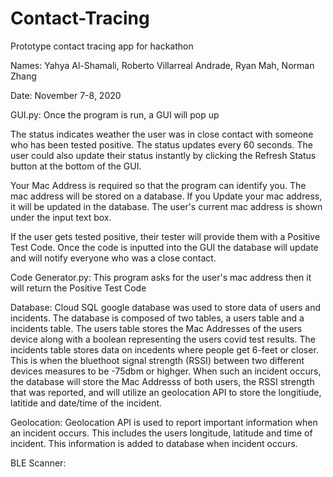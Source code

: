 # Contact-Tracing
Prototype contact tracing app for hackathon

Names: Yahya Al-Shamali, 
       Roberto Villarreal Andrade, 
       Ryan Mah, 
       Norman Zhang
       
Date: November 7-8, 2020

GUI.py:
Once the program is run, a GUI will pop up

The status indicates weather the user was in close contact with someone who has been tested positive.
The status updates every 60 seconds. The user could also update their status instantly by clicking
the Refresh Status button at the bottom of the GUI.

Your Mac Address is required so that the program can identify you. The mac address will be stored on a database.
If you Update your mac address, it will be updated in the database. The user's current mac address is shown
under the input text box.

If the user gets tested positive, their tester will provide them with a Positive Test Code. Once the code is inputted into the GUI
the database will update and will notify everyone who was a close contact.

Code Generator.py: 
This program asks for the user's mac address then it will return the Positive Test Code

Database:
Cloud SQL google database was used to store data of users and incidents. The database is composed of two tables, a users table and a incidents table. 
The users table stores the Mac Addresses of the users device along with a boolean representing the users covid test results.
The incidents table stores data on incedents where people get 6-feet or closer. This is when the bluethoot signal strength (RSSI) between two different
devices measures to be -75dbm or highger. When such an incident occurs, the database will store the Mac Addresss of both users, the RSSI strength that was reported,
and will utilize an geolocation API to store the longitiude, latitide and date/time of the incident.

Geolocation:
Geolocation API is used to report important information when an incident occurs. This includes the users longitude, latitude and time of incident. This information
is added to database when incident occurs.

BLE Scanner:



